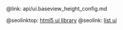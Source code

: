 @link: api/ui.baseview_height_config.md

@seolinktop: [html5 ui library](https://webix.com)
@seolink: [list ui](https://webix.com/widget/list/)